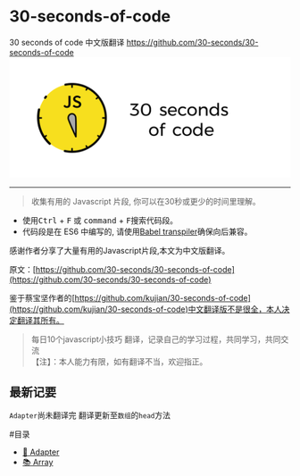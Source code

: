 # 30-seconds-of-code
30 seconds of code 中文版翻译     https://github.com/30-seconds/30-seconds-of-code
![Logo](img/logo.png)

---
> 收集有用的 Javascript 片段, 你可以在30秒或更少的时间里理解。

- 使用<kbd>Ctrl</kbd> + <kbd>F</kbd> 或 <kbd>command</kbd> + <kbd>F</kbd>搜索代码段。
- 代码段是在 ES6 中编写的, 请使用[Babel transpiler](https://babeljs.io/)确保向后兼容。

感谢作者分享了大量有用的Javascript片段,本文为中文版翻译。

原文：[https://github.com/30-seconds/30-seconds-of-code](https://github.com/30-seconds/30-seconds-of-code)

鉴于蔡宝坚作者的[https://github.com/kujian/30-seconds-of-code](https://github.com/kujian/30-seconds-of-code)中文翻译版不是很全，本人决定翻译其所有。

> 每日10个javascript小技巧 翻译，记录自己的学习过程，共同学习，共同交流 <br>
>【注】：本人能力有限，如有翻译不当，欢迎指正。

## 最新记要
`Adapter`尚未翻译完
翻译更新至`数组`的`head`方法

#目录

- [🔌 Adapter](/lib/Adapter.md)
- [📚 Array](/lib/Array.md)
